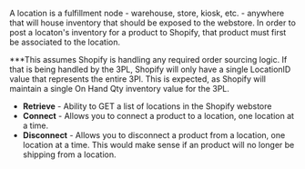 A location is a fulfillment node - warehouse, store, kiosk, etc. - anywhere that will house inventory that should be exposed to the webstore.  In order to post a locaton's inventory for a product to Shopify, that product must first be associated to the location.

***This assumes Shopify is handling any required order sourcing logic.  If that is being handled by the 3PL, Shopify will only have a single LocationID value that represents the entire 3Pl.  This is expected, as Shopify will maintain a single On Hand Qty inventory value for the 3PL.

  - <b>Retrieve</b> - Ability to GET a list of locations in the Shopify webstore
  - <b>Connect</b> - Allows you to connect a product to a location, one location at a time.
  - <b>Disconnect</b> - Allows you to disconnect a product from a location, one location at a time.  This would make sense if an product will no longer be shipping from a location.
